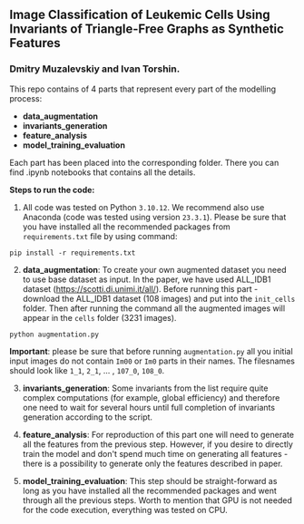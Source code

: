 ## Image Classification of Leukemic Cells Using Invariants of Triangle-Free Graphs as Synthetic Features
### Dmitry Muzalevskiy and Ivan Torshin.

This repo contains of 4 parts that represent every part of the modelling process:

* **data_augmentation**
* **invariants_generation**
* **feature_analysis**
* **model_training_evaluation**

Each part has been placed into the corresponding folder. There you can find .ipynb notebooks that contains all the details. 

**Steps to run the code:**

1. All code was tested on Python ```3.10.12```. We recommend also use Anaconda (code was tested using version ```23.3.1```). Please be sure that you have installed all the recommended packages from ```requirements.txt``` file by using command:

```
pip install -r requirements.txt
```

2. **data_augmentation**: To create your own augmented dataset you need to use base dataset as input. In the paper, we have used ALL_IDB1 dataset (https://scotti.di.unimi.it/all/). Before running this part - download the ALL_IDB1 dataset (108 images) and put into the ```init_cells``` folder. Then after running the command all the augmented images will appear in the ```cells``` folder (3231 images).  
```
python augmentation.py
```
**Important**: please be sure that before running ```augmentation.py``` all you initial input images do not contain ```Im00``` or ```Im0``` parts in their names. The filesnames should look like ```1_1```, ```2_1```, ... , ```107_0```, ```108_0```.

3. **invariants_generation**: Some invariants from the list require quite complex computations (for example, global efficiency) and therefore one need to wait for several hours until full completion of invariants generation according to the script. 

4. **feature_analysis**: For reproduction of this part one will need to generate all the features from the previous step. However, if you desire to directly train the model and don't spend much time on generating all features - there is a possibility to generate only the features described in paper.

5. **model_training_evaluation**: This step should be straight-forward as long as you have installed all the recommended packages and went through all the previous steps. Worth to mention that GPU is not needed for the code execution, everything was tested on CPU. 

